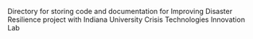 Directory for storing code and documentation for Improving Disaster Resilience project with Indiana University Crisis Technologies Innovation Lab
